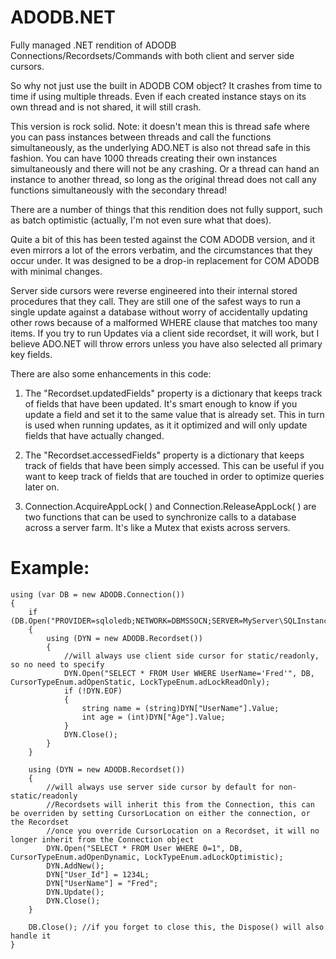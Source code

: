 # ADODB.NET
Fully managed .NET rendition of ADODB Connections/Recordsets/Commands with both client and server side cursors.

So why not just use the built in ADODB COM object? It crashes from time to time if using multiple threads. Even if each created instance stays on its own thread and is not shared, it will still crash.

This version is rock solid.  Note: it doesn't mean this is thread safe where you can pass instances between threads and call the functions simultaneously, as the underlying ADO.NET is also not thread safe in this fashion. You can have 1000 threads creating their own instances simultaneously and there will not be any crashing. Or a thread can hand an instance to another thread, so long as the original thread does not call any functions simultaneously with the secondary thread!

There are a number of things that this rendition does not fully support, such as batch optimistic (actually, I'm not even sure what that does).

Quite a bit of this has been tested against the COM ADODB version, and it even mirrors a lot of the errors verbatim, and the circumstances that they occur under.
It was designed to be a drop-in replacement for COM ADODB with minimal changes.

Server side cursors were reverse engineered into their internal stored procedures that they call. They are still one of the safest ways to run a single update against a database without worry of accidentally updating other rows because of a malformed WHERE clause that matches too many items. If you try to run Updates via a client side recordset, it will work, but I believe ADO.NET will throw errors unless you have also selected all primary key fields.

There are also some enhancements in this code:

1) The "Recordset.updatedFields" property is a dictionary that keeps track of fields that have been updated. It's smart enough to know if you update a field and set it to the same value that is already set. This in turn is used when running updates, as it it optimized and will only update fields that have actually changed.

2) The "Recordset.accessedFields" property is a dictionary that keeps track of fields that have been simply accessed. This can be useful if you want to keep track of fields that are touched in order to optimize queries later on.

3) Connection.AcquireAppLock( ) and Connection.ReleaseAppLock( ) are two functions that can be used to synchronize calls to a database across a server farm. It's like a Mutex that exists across servers.

# Example:
```
using (var DB = new ADODB.Connection())
{
    if (DB.Open("PROVIDER=sqloledb;NETWORK=DBMSSOCN;SERVER=MyServer\SQLInstance;DATABASE=coverstone;UID=coverstone;PWD=xxxxxxxxxxxxxxx"))
    {
        using (DYN = new ADODB.Recordset())
        {
            //will always use client side cursor for static/readonly, so no need to specify
            DYN.Open("SELECT * FROM User WHERE UserName='Fred'", DB, CursorTypeEnum.adOpenStatic, LockTypeEnum.adLockReadOnly);
            if (!DYN.EOF)
            {
                string name = (string)DYN["UserName"].Value;
                int age = (int)DYN["Age"].Value;
            }
            DYN.Close();
        }
    }

    using (DYN = new ADODB.Recordset())
    {
        //will always use server side cursor by default for non-static/readonly
        //Recordsets will inherit this from the Connection, this can be overriden by setting CursorLocation on either the connection, or the Recordset
        //once you override CursorLocation on a Recordset, it will no longer inherit from the Connection object
        DYN.Open("SELECT * FROM User WHERE 0=1", DB, CursorTypeEnum.adOpenDynamic, LockTypeEnum.adLockOptimistic);
        DYN.AddNew();
        DYN["User_Id"] = 1234L;
        DYN["UserName"] = "Fred";
        DYN.Update();
        DYN.Close();
    }
    
    DB.Close(); //if you forget to close this, the Dispose() will also handle it
}
```
